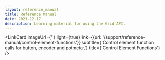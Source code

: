 ```yaml
---
layout: reference_manual
title: Reference Manual
date: 2021-12-17
description: Learning material for using the Grid API.
---
```


<script>
  import LinkCard from '$lib/mdsvex/components/_LinkCard.svelte';
  import LinkPage from '$lib/mdsvex/components/_LinkPage.svelte';
</script>


<div class="w-full grid grid-rows-3 gap-2 pb-4">
  <LinkCard 
    imageUrl={''} 
    light={true}
    link={{url: '/support/reference-manual/grid-functions'}}
    subtitle={'Grid functions for calling actions.'}
    title={'Grid Functions'}
  />

  <LinkCard 
    imageUrl={''} 
    light={true}
    link={{url: '/support/reference-manual/control-element-functions'}}
    subtitle={'Control element function calls for button, encoder and potmeter,'}
    title={'Control Element Functions'}
  />

</div>